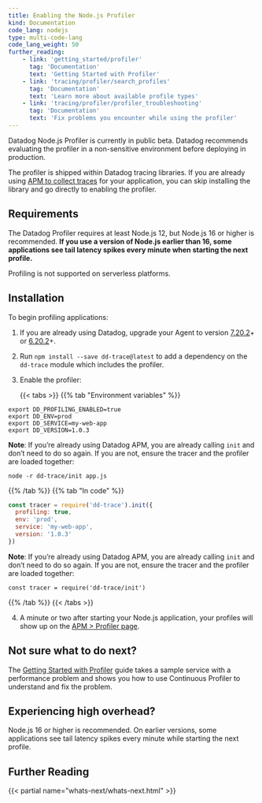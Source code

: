 ```yaml
---
title: Enabling the Node.js Profiler
kind: Documentation
code_lang: nodejs
type: multi-code-lang
code_lang_weight: 50
further_reading:
    - link: 'getting_started/profiler'
      tag: 'Documentation'
      text: 'Getting Started with Profiler'
    - link: 'tracing/profiler/search_profiles'
      tag: 'Documentation'
      text: 'Learn more about available profile types'
    - link: 'tracing/profiler/profiler_troubleshooting'
      tag: 'Documentation'
      text: 'Fix problems you encounter while using the profiler'
---
```


<div class="alert alert-warning">
Datadog Node.js Profiler is currently in public beta. Datadog recommends evaluating the profiler in a non-sensitive environment before deploying in production.
</div>

The profiler is shipped within Datadog tracing libraries. If you are already using [APM to collect traces][1] for your application, you can skip installing the library and go directly to enabling the profiler.

## Requirements

The Datadog Profiler requires at least Node.js 12, but Node.js 16 or higher is recommended. **If you use a version of Node.js earlier than 16, some applications see tail latency spikes every minute when starting the next profile.**

Profiling is not supported on serverless platforms.

## Installation

To begin profiling applications:

1. If you are already using Datadog, upgrade your Agent to version [7.20.2][2]+ or [6.20.2][3]+.

2. Run `npm install --save dd-trace@latest` to add a dependency on the `dd-trace` module which includes the profiler.

3. Enable the profiler:

   {{< tabs >}}
{{% tab "Environment variables" %}}

```shell
export DD_PROFILING_ENABLED=true
export DD_ENV=prod
export DD_SERVICE=my-web-app
export DD_VERSION=1.0.3
```

**Note**: If you’re already using Datadog APM, you are already calling `init` and don’t need to do so again. If you are not, ensure the tracer and the profiler are loaded together:

```node
node -r dd-trace/init app.js
```

{{% /tab %}}
{{% tab "In code" %}}

```js
const tracer = require('dd-trace').init({
  profiling: true,
  env: 'prod',
  service: 'my-web-app',
  version: '1.0.3'
})
```

**Note**: If you’re already using Datadog APM, you are already calling `init` and don’t need to do so again. If you are not, ensure the tracer and the profiler are loaded together:

```node
const tracer = require('dd-trace/init')
```

{{% /tab %}}
{{< /tabs >}}

4. A minute or two after starting your Node.js application, your profiles will show up on the [APM > Profiler page][4].

## Not sure what to do next?

The [Getting Started with Profiler][5] guide takes a sample service with a performance problem and shows you how to use Continuous Profiler to understand and fix the problem.

## Experiencing high overhead?

Node.js 16 or higher is recommended. On earlier versions, some applications see tail latency spikes every minute while starting the next profile.

## Further Reading

{{< partial name="whats-next/whats-next.html" >}}

[1]: /tracing/setup_overview/
[2]: https://app.datadoghq.com/account/settings#agent/overview
[3]: https://app.datadoghq.com/account/settings?agent_version=6#agent
[4]: https://app.datadoghq.com/profiling
[5]: /getting_started/profiler/
